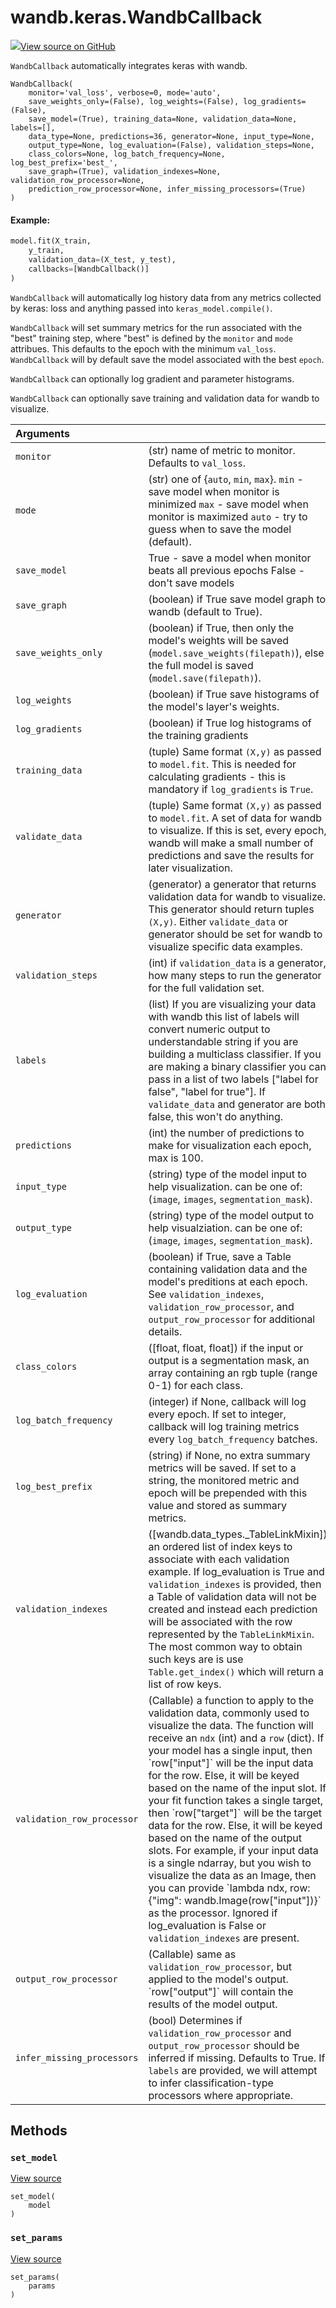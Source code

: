 # wandb.keras.WandbCallback

[![](https://www.tensorflow.org/images/GitHub-Mark-32px.png)View source on GitHub](https://www.github.com/wandb/client/tree/v0.10.31/wandb/integration/keras/keras.py#L214-L888)

`WandbCallback` automatically integrates keras with wandb.

```text
WandbCallback(
    monitor='val_loss', verbose=0, mode='auto',
    save_weights_only=(False), log_weights=(False), log_gradients=(False),
    save_model=(True), training_data=None, validation_data=None, labels=[],
    data_type=None, predictions=36, generator=None, input_type=None,
    output_type=None, log_evaluation=(False), validation_steps=None,
    class_colors=None, log_batch_frequency=None, log_best_prefix='best_',
    save_graph=(True), validation_indexes=None, validation_row_processor=None,
    prediction_row_processor=None, infer_missing_processors=(True)
)
```

#### Example:

```python
model.fit(X_train,
    y_train,
    validation_data=(X_test, y_test),
    callbacks=[WandbCallback()]
)
```

`WandbCallback` will automatically log history data from any metrics collected by keras: loss and anything passed into `keras_model.compile()`.

`WandbCallback` will set summary metrics for the run associated with the "best" training step, where "best" is defined by the `monitor` and `mode` attribues. This defaults to the epoch with the minimum `val_loss`. `WandbCallback` will by default save the model associated with the best `epoch`.

`WandbCallback` can optionally log gradient and parameter histograms.

`WandbCallback` can optionally save training and validation data for wandb to visualize.

| Arguments |  |
| :--- | :--- |
|  `monitor` |  \(str\) name of metric to monitor. Defaults to `val_loss`. |
|  `mode` |  \(str\) one of {`auto`, `min`, `max`}. `min` - save model when monitor is minimized `max` - save model when monitor is maximized `auto` - try to guess when to save the model \(default\). |
|  `save_model` |  True - save a model when monitor beats all previous epochs False - don't save models |
|  `save_graph` |  \(boolean\) if True save model graph to wandb \(default to True\). |
|  `save_weights_only` |  \(boolean\) if True, then only the model's weights will be saved \(`model.save_weights(filepath)`\), else the full model is saved \(`model.save(filepath)`\). |
|  `log_weights` |  \(boolean\) if True save histograms of the model's layer's weights. |
|  `log_gradients` |  \(boolean\) if True log histograms of the training gradients |
|  `training_data` |  \(tuple\) Same format `(X,y)` as passed to `model.fit`. This is needed for calculating gradients - this is mandatory if `log_gradients` is `True`. |
|  `validate_data` |  \(tuple\) Same format `(X,y)` as passed to `model.fit`. A set of data for wandb to visualize. If this is set, every epoch, wandb will make a small number of predictions and save the results for later visualization. |
|  `generator` |  \(generator\) a generator that returns validation data for wandb to visualize. This generator should return tuples `(X,y)`. Either `validate_data` or generator should be set for wandb to visualize specific data examples. |
|  `validation_steps` |  \(int\) if `validation_data` is a generator, how many steps to run the generator for the full validation set. |
|  `labels` |  \(list\) If you are visualizing your data with wandb this list of labels will convert numeric output to understandable string if you are building a multiclass classifier. If you are making a binary classifier you can pass in a list of two labels \["label for false", "label for true"\]. If `validate_data` and generator are both false, this won't do anything. |
|  `predictions` |  \(int\) the number of predictions to make for visualization each epoch, max is 100. |
|  `input_type` |  \(string\) type of the model input to help visualization. can be one of: \(`image`, `images`, `segmentation_mask`\). |
|  `output_type` |  \(string\) type of the model output to help visualziation. can be one of: \(`image`, `images`, `segmentation_mask`\). |
|  `log_evaluation` |  \(boolean\) if True, save a Table containing validation data and the model's preditions at each epoch. See `validation_indexes`, `validation_row_processor`, and `output_row_processor` for additional details. |
|  `class_colors` |  \(\[float, float, float\]\) if the input or output is a segmentation mask, an array containing an rgb tuple \(range 0-1\) for each class. |
|  `log_batch_frequency` |  \(integer\) if None, callback will log every epoch. If set to integer, callback will log training metrics every `log_batch_frequency` batches. |
|  `log_best_prefix` |  \(string\) if None, no extra summary metrics will be saved. If set to a string, the monitored metric and epoch will be prepended with this value and stored as summary metrics. |
|  `validation_indexes` |  \(\[wandb.data\_types.\_TableLinkMixin\]\) an ordered list of index keys to associate with each validation example. If log\_evaluation is True and `validation_indexes` is provided, then a Table of validation data will not be created and instead each prediction will be associated with the row represented by the `TableLinkMixin`. The most common way to obtain such keys are is use `Table.get_index()` which will return a list of row keys. |
|  `validation_row_processor` |  \(Callable\) a function to apply to the validation data, commonly used to visualize the data. The function will receive an `ndx` \(int\) and a `row` \(dict\). If your model has a single input, then \`row\["input"\]\` will be the input data for the row. Else, it will be keyed based on the name of the input slot. If your fit function takes a single target, then \`row\["target"\]\` will be the target data for the row. Else, it will be keyed based on the name of the output slots. For example, if your input data is a single ndarray, but you wish to visualize the data as an Image, then you can provide \`lambda ndx, row: {"img": wandb.Image\(row\["input"\]\)}\` as the processor. Ignored if log\_evaluation is False or `validation_indexes` are present. |
|  `output_row_processor` |  \(Callable\) same as `validation_row_processor`, but applied to the model's output. \`row\["output"\]\` will contain the results of the model output. |
|  `infer_missing_processors` |  \(bool\) Determines if `validation_row_processor` and `output_row_processor` should be inferred if missing. Defaults to True. If `labels` are provided, we will attempt to infer classification-type processors where appropriate. |

## Methods

### `set_model` <a id="set_model"></a>

[View source](https://www.github.com/wandb/client/tree/v0.10.31/wandb/integration/keras/keras.py#L446-L455)

```text
set_model(
    model
)
```

### `set_params` <a id="set_params"></a>

[View source](https://www.github.com/wandb/client/tree/v0.10.31/wandb/integration/keras/keras.py#L443-L444)

```text
set_params(
    params
)
```

